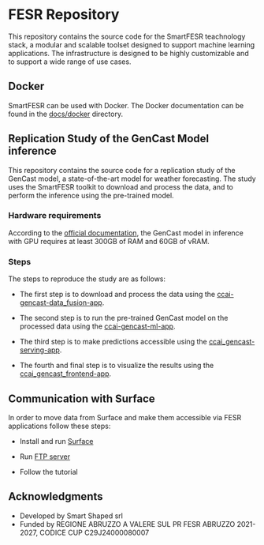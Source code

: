 # FESR Repository

This repository contains the source code for the SmartFESR teachnology stack, a modular and scalable toolset designed to support machine learning applications. The infrastructure is designed to be highly customizable and to support a wide range of use cases.

## Docker

SmartFESR can be used with Docker. The Docker documentation can be found in the [docs/docker](docs/docker) directory.

## Replication Study of the GenCast Model inference

This repository contains the source code for a replication study of the GenCast model, a state-of-the-art model for weather forecasting. The study uses the SmartFESR toolkit to download and process the data, and to perform the inference using the pre-trained model.

### Hardware requirements

According to the [official documentation](https://github.com/google-deepmind/graphcast/blob/main/docs/cloud_vm_setup.md), the GenCast model in inference with GPU requires at least 300GB of RAM and 60GB of vRAM.

### Steps

The steps to reproduce the study are as follows:

- The first step is to download and process the data using the [ccai-gencast-data_fusion-app](apps/ccai-gencast-data_fusion-app/README.md).

- The second step is to run the pre-trained GenCast model on the processed data using the [ccai-gencast-ml-app](apps/ccai-gencast-ml-app/README.md).

- The third step is to make predictions accessible using the [ccai_gencast-serving-app](apps/ccai-gencast-serving-app/README.md).

- The fourth and final step is to visualize the results using the [ccai_gencast_frontend-app](apps/ccai-gencast-frontend-app/README.md).

## Communication with Surface

In order to move data from Surface and make them accessible via FESR applications follow these steps:

- Install and run [Surface](surface/README.md)

- Run [FTP server](FTP/README.md)

- Follow the tutorial

## Acknowledgments

- Developed by Smart Shaped srl
- Funded by REGIONE ABRUZZO A VALERE SUL PR FESR ABRUZZO 2021-2027, CODICE CUP C29J24000080007

